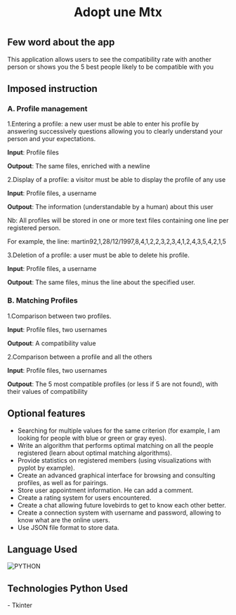 <h1 align="center">Adopt une Mtx<h1>

## Few word about the app
  This application allows users to see the compatibility rate with another person or shows you the 5 best people likely to be compatible with you

## Imposed instruction

### A. Profile management

1.Entering a profile: a new user must be able to enter his profile by answering successively
questions allowing you to clearly understand your person and your expectations.

**Input**: Profile files

**Outpout**: The same files, enriched with a newline

2.Display of a profile: a visitor must be able to display the profile of any use

**Input**: Profile files, a username

**Outpout**: The information (understandable by a human) about this user

Nb: All profiles will be stored in one or more text files containing one line per registered person.

For example, the line:
martin92,1,28/12/1997,8,4,1,2,2,3,2,3,4,1,2,4,3,5,4,2,1,5


3.Deletion of a profile: a user must be able to delete his profile.

**Input**: Profile files, a username

**Outpout**: The same files, minus the line about the specified user.


### B. Matching Profiles

1.Comparison between two profiles.

**Input**: Profile files, two usernames

**Outpout**: A compatibility value

2.Comparison between a profile and all the others


**Input**: Profile files, two usernames

**Outpout**: The 5 most compatible profiles (or less if 5 are not found), with their values
of compatibility


## Optional features
- Searching for multiple values ​​for the same criterion (for example, I am looking for people with blue or green or gray eyes).
- Write an algorithm that performs optimal matching on all the people registered (learn about optimal matching algorithms).
- Provide statistics on registered members (using visualizations with pyplot by example).
- Create an advanced graphical interface for browsing and consulting profiles, as well as for pairings.
- Store user appointment information. He can add a comment.
- Create a rating system for users encountered.
- Create a chat allowing future lovebirds to get to know each other better.
- Create a connection system with username and password, allowing to know what are the online users.
- Use JSON file format to store data.

## Language Used

![PYTHON](https://img.shields.io/badge/Python-3776AB?style=for-the-badge&logo=python&logoColor=white)

## Technologies Python Used

<p> - Tkinter </p>


